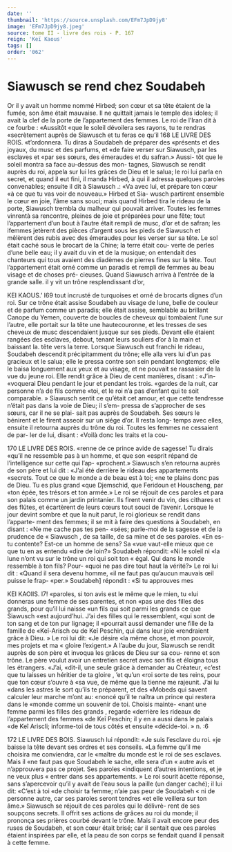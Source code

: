 ```yaml
---
date: ''
thumbnail: 'https://source.unsplash.com/EFm7JpD9jy8'
image: 'EFm7JpD9jy8.jpeg'
source: tome II - livre des rois - P. 167
reign: 'Keï Kaous'
tags: []
order: '062'
---
```


# Siawusch se rend chez Soudabeh

Or il y avait un homme nommé Hirbed; son cœur et sa tête étaient de la fumée, son âme était
mauvaise. Il ne quittait jamais le temple des idoles; il avait la clef de la porte de l’appartement des femmes. Le roi de l’Iran dit à ce fourbe : «Aussitôt
«que le soleil dévoilera ses rayons, tu te rendras «secrètement auprès de Siawusch et tu feras ce qu’il
168 LE LIVRE DES ROIS. «t’ordonnera. Tu diras à Soudabeh de préparer des
«présents et des joyaux, du musc et des parfums, et
«de faire verser sur Siawusch, par les esclaves et «par ses sœurs, des émeraudes et du safran.» Aussi-
tôt que le soleil montra sa face au-dessus des mon- tagnes, Siawusch se rendit auprès du roi, appela sur lui les grâces de Dieu et le salua; le roi lui parla en secret, et quand il eut fini, il manda Hirbed, à qui il adressa quelques paroles convenables; ensuite il dit à Siawusch .: «Va avec lui, et prépare ton cœur
«à ce que tu vas voir de nouveau.» Hirbed et Sia- wusch partirent ensemble le cœur en joie, l’âme sans
souci; mais quand Hirbed tira le rideau de la porte, Siawusch trembla du malheur qui pouvait arriver. Toutes les femmes vinrentà sa rencontre, pleines de joie et préparées pour une fête; tout l’appartement
d’un bout à l’autre était rempli de musc, d’or et de
safran; les ifemmes jetèrent des pièces d’argent sous
les pieds de Siawusch et mêlèrent des rubis avec des émeraudes pour les verser sur sa tête. Le sol était
caché sous le brocart de la Chine; la terre était cou- verte de perles d’une belle eau; il y avait du vin et
de la musique; on entendait des chanteurs qui tous avaient des diadèmes de pierres fines sur la tête.
Tout l’appartement était orné comme un paradis et rempli de femmes au beau visage et de choses pré- cieuses. Quand Siawusch arriva à l’entrée de la grande salle. il y vit un trône resplendissant d’or,

KEI KAOUS.’ I69 tout incrusté de turquoises et orné de brocarts
dignes d’un roi. Sur ce trône était assise Soudabeh
au visage de lune, belle de couleur et de parfum comme un paradis; elle était assise, semblable au brillant Canope du Yemen, couverte de boucles de cheveux qui tombaient l’une sur l’autre, elle portait
sur la tête une hautecouronne, et les tresses de ses cheveux de musc descendaient jusque sur ses pieds. Devant elle étaient rangées des esclaves, debout, tenant leurs souliers d’or à la main et baissant la.
tête vers la terre. Lorsque Siawusch eut franchi le rideau, Soudabeh descendit précipitamment du trône; elle alla vers lui d’un pas gracieux et le salua;
elle le pressa contre son sein pendant longtemps; elle le baisa longuement aux yeux et au visage, et ne pouvait se rassasier de la vue du jeune roi. Elle rendit grâce à Dieu de cent manières, disant : «J’in- «voquerai Dieu pendant le jour et pendant les trois. «gardes de la nuit, car personne n’a de fils comme
«toi, et le roi n’a pas d’enfant qui te soit comparable. » Siawusch sentit ce qu’était cet amour, et que cette tendresse n’était pas dans la voie de Dieu; il s’em-
pressa de s’approcher de ses sœurs, car il ne se plai- sait pas auprès de Soudabeh. Ses sœurs le bénirent
et le firent asseoir sur un siége d’or. Il resta long- temps avec elles, ensuite il retourna auprès du trône du roi. Toutes les femmes ne cessaient de par- ler de lui, disant : «Voilà donc les traits et la cou-

170 LE LIVRE DES ROIS.
«renne de ce prince avide de sagesse! Tu dirais «qu’il ne ressemble pas à un homme, et que son «esprit répand de l’intelligence sur cette qui l’ap-
«prochent.»
Siawusch s’en retourna auprès de son père et lui
dit : «J’ai été derrière le rideau des appartements
«secrets. Tout ce que le monde a de beau est à toi;
«ne te plains donc pas de Dieu. Tu es plus grand
«que Djemschid, que Feridoun et Houscheng, par «ton épée, tes trésors et ton armée.» Le roi se réjouit
de ces paroles et para son palais comme un jardin printanier. Ils firent venir du vin, des cithares et des flûtes, et écartèrent de leurs cœurs tout souci de
l’avenir. Lorsque le jour devint sombre et que la nuit parut, le roi glorieux se rendit dans l’apparte- ment des femmes; il se mit à faire des questions à Soudabeh, en disant : «Ne me cache pas tes pen- «sées; parle-moi de la sagesse et de la prudence de
« Siawusch , de sa taille, de sa mine et de ses paroles. «En es-tu contente? Est-ce un homme de sens? Sa «vue vaut-elle mieux que ce que tu en as entendu «dire de loin?» Soudabeh répondit: «Ni le soleil ni
«la lune n’ont vu sur le trône un roi qui soit ton « égal. Qui dans le monde ressemble à ton fils? Pour- «quoi ne pas dire tout haut la vérité?»
Le roi lui dit : «Quand il sera devenu homme, «il ne faut pas qu’aucun mauvais œil puisse le frap- «per.» Soudabeh] répondit : «Si tu approuves mes

KEI KAOIlS. l7! «paroles, si ton avis est le même que le mien, tu
«lui donneras une femme de ses parentes, et non
«pas une des filles des grands, pour qu’il lui naisse
«un fils qui soit parmi les grands ce que Siawusch «est aujourd’hui. J’ai des filles qui le ressemblent,
«qui sont de ton sang et de ton pur lignage; il «pourrait aussi demander une fille de la famille de «Keî-Arisch ou de Keî Peschin, qui dans leur joie «rendraient grâce à Dieu. » Le roi lui dit: «Je désire
«la même chose, et mon pouvoir, mes projets et ma « gloire l’exigent.»
A l’aube du jour, Siawusch se rendit auprès de son père et invoqua les grâces de Dieu sur sa cou- renne et son trône. Le père voulut avoir un entretien secret avec son fils et éloigna tous les étrangers. «J’ai,
«dit-il, une seule grâce à demander au Créateur,
«c’est que tu laisses un héritier de ta gloire , ’et qu’un
«roi sorte de tes reins, pour que ton cœur s’ouvre à
«sa vue, de même que la tienne me rajeunit. J’ai lu «dans les astres le sort qu’ils te préparent, et des «Mobeds qui savent calculer leur marche m’ont au: «noncé qu’il te naîtra un prince qui restera dans le «monde comme un souvenir de toi. Choisis mainte- «nant une femme parmi les filles des grands , regarde «derrière les rideaux de l’appartement des femmes
«de Keî Peschin; il y en a aussi dans le palais «de Keî Ariscli; informe-toi de tous côtés et ensuite
«décide-toi. »
n. :6

172 LE LIVRE DES BOIS. Siawusch lui répondit: «Je suis l’esclave du roi.
«je baisse la tête devant ses ordres et ses conseils. «La femme qu’il me choisira me conviendra, car le «maître du monde est le roi de ses esclaves. Mais il «ne faut pas que Soudabeh le sache, elle sera d’un
« autre avis et n’approuvera pas ce projet. Ses paroles «indiquent d’autres intentions, et je ne veux plus « entrer dans ses appartements. » Le roi sourit àcette réponse, sans s’apercevoir qu’il y avait de l’eau sous
la paille (un danger caché); il lui dit: «C’est à toi
«de choisir ta femme; n’aie pas peur de Soudabeh
« ni de personne autre, car ses paroles seront tendres «et elle veillera sur ton âme.»
Siawusch se réjouit de ces paroles qui le délivrè-
rent de ses soupçons secrets. Il offrit ses actions de grâces au roi du monde; il prononça ses prières courbé devant le trône. Mais il avait encore peur des ruses de Soudabeh, et son cœur était brisé; car il sentait que ces paroles étaient inspirées par elle, et
la peau de son corps se fendait quand il pensait à cette femme.
